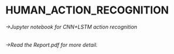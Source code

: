 # HUMAN_ACTION_RECOGNITION
###### ->Jupyter notebook for CNN+LSTM action recognition
###### ->Read the Report.pdf for more detail. 
